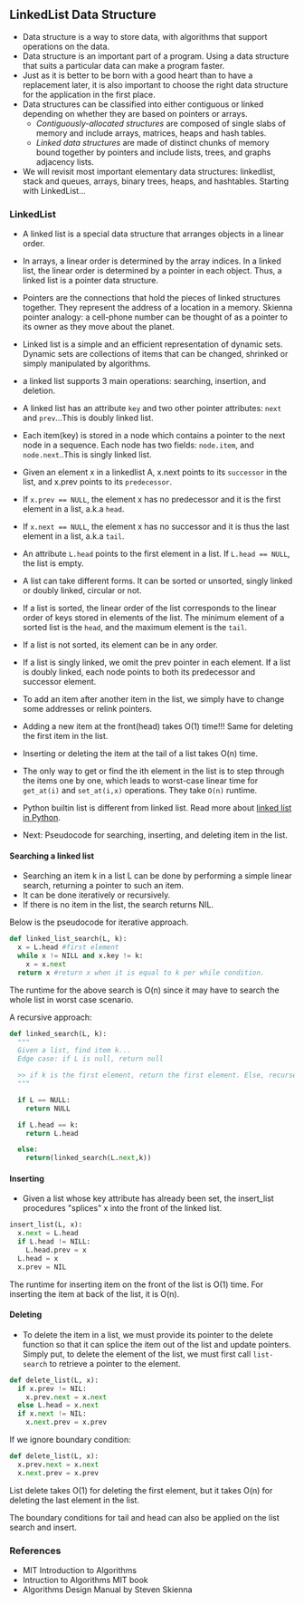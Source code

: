 ## LinkedList Data Structure

* Data structure is a way to store data, with algorithms that support operations on the data. 
* Data structure is an important part of a program. Using a data structure that suits a particular data can make a program faster.
* Just as it is better to be born with a good heart than to have a replacement later, it is also important to choose the right data structure for the application in the first place. 
* Data structures can be classified into either contiguous or linked depending on whether they are based on pointers or arrays. 
  * *Contiguously-allocated structures* are composed of single slabs of memory and include arrays, matrices, heaps and hash tables. 
  * *Linked data structures* are made of distinct chunks of memory bound together by pointers and include lists, trees, and graphs adjacency lists. 
* We will revisit most important elementary data structures: linkedlist, stack and queues, arrays, binary trees, heaps, and hashtables. Starting with LinkedList...

### LinkedList

* A linked list is a special data structure that arranges objects in a linear order. 
* In arrays, a linear order is determined by the array indices. In a linked list, the linear order is determined by a pointer in each object. Thus, a linked list is a pointer data structure.
* Pointers are the connections that hold the pieces of linked structures together. They represent the address of a location in a memory. Skienna pointer analogy: a cell-phone number can be thought of as a pointer to its owner as they move about the planet.
* Linked list is a simple and an efficient representation of dynamic sets. Dynamic sets are collections of items that can be changed, shrinked or simply manipulated by algorithms.
* a linked list supports 3 main operations: searching, insertion, and deletion. 
* A linked list has an attribute `key` and two other pointer attributes: `next` and `prev`...This is doubly linked list.
* Each item(key) is stored in a node which contains a pointer to the next node in a sequence. Each node has two fields: `node.item`, and `node.next`..This is singly linked list.
* Given an element x in a linkedlist A, x.next points to its `successor` in the list, and x.prev points to its `predecessor`.
* If `x.prev == NULL`, the element x has no predecessor and it is the first element in a list, a.k.a `head`. 
* If `x.next == NULL`, the element x has no successor and it is thus the last element in a list, a.k.a `tail`. 
* An attribute `L.head` points to the first element in a list. If `L.head == NULL`, the list is empty. 
* A list can take different forms. It can be sorted or unsorted, singly linked or doubly linked, circular or not. 
* If a list is sorted, the linear order of the list corresponds to the linear order of keys stored in elements of the list. The minimum element of a sorted list is the `head`, and the maximum element is the `tail`. 
* If a list is not sorted, its element can be in any order.
* If a list is singly linked, we omit the prev pointer in each element. If a list is doubly linked, each node points to both its predecessor and successor element.
* To add an item after another item in  the list, we simply have to change some addresses or relink pointers.
* Adding a new item at the front(head) takes O(1) time!!! Same for deleting the first item in the list.
* Inserting or deleting the item at the tail of a list takes O(n) time.
* The only way to get or find the ith element in the list is to step through the items one by one, which leads to worst-case linear time for `get_at(i)` and `set_at(i,x)` operations. They take `O(n)` runtime.
* Python builtin list is different from linked list. Read more about [linked list in Python](https://realpython.com/linked-lists-python/).

* Next: Pseudocode for searching, inserting, and deleting item in the list.

#### Searching a linked list

* Searching an item k in a list L can be done by performing a simple linear search, returning a pointer to such an item.
* It can be done iteratively or recursively. 
* If there is no item in the list, the search returns NIL. 

Below is the pseudocode for iterative approach.

```python
def linked_list_search(L, k):
  x = L.head #first element
  while x != NILL and x.key != k:
    x = x.next
  return x #return x when it is equal to k per while condition.
  ```

The runtime for the above search is O(n) since it may have to search the whole list in worst case scenario.

  A recursive approach:

  ```python
  def linked_search(L, k):
    """
    Given a list, find item k...
    Edge case: if L is null, return null

    >> if k is the first element, return the first element. Else, recurse through the rest part of the list (removing the first element)
    """

    if L == NULL:
      return NULL
  
    if L.head == k:
      return L.head

    else:
      return(linked_search(L.next,k))

```

#### Inserting 

* Given a list whose key attribute has already been set, the insert_list procedures "splices" x into the front of the linked list.

```python
insert_list(L, x):
  x.next = L.head
  if L.head != NILL:
    L.head.prev = x
  L.head = x
  x.prev = NIL
```

The runtime for inserting item on the front of the list is O(1) time. For inserting the item at back of the list, it is O(n).

#### Deleting

* To delete the item in a list, we must provide its pointer to the delete function so that it can splice the item out of the list and update pointers. Simply put, to delete the element of the list, we must first call `list-search` to retrieve a pointer to the element.

```python
def delete_list(L, x):
  if x.prev != NIL:
    x.prev.next = x.next
  else L.head = x.next
  if x.next != NIL:
    x.next.prev = x.prev
```

If we ignore boundary condition:
```python
def delete_list(L, x):
  x.prev.next = x.next
  x.next.prev = x.prev
```

List delete takes O(1) for deleting the first element, but it takes O(n) for deleting the last element in the list.

The boundary conditions for tail and head can also be applied on the list search and insert.

### References

* MIT Introduction to Algorithms
* Intruction to Algorithms MIT book
* Algorithms Design Manual by Steven Skienna